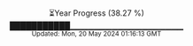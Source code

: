 <p align="center">
⏳Year Progress (38.27 %) <br>
███████████▁▁▁▁▁▁▁▁▁▁▁▁▁▁▁▁▁▁▁ <br>
<sub>Updated: Mon, 20 May 2024 01:16:13 GMT</sub>
</p>

